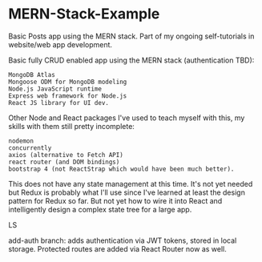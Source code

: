 # MERN-Stack-Example
Basic Posts app using the MERN stack. Part of my ongoing self-tutorials in website/web app development.

Basic fully CRUD enabled app using the MERN stack (authentication TBD):

    MongoDB Atlas
    Mongoose ODM for MongoDB modeling
    Node.js JavaScript runtime
    Express web framework for Node.js
    React JS library for UI dev.

Other Node and React packages I've used to teach myself with this, my skills with them still pretty incomplete:

    nodemon
    concurrently
    axios (alternative to Fetch API)
    react router (and DOM bindings)
    bootstrap 4 (not ReactStrap which would have been much better).

This does not have any state management at this time. It's not yet needed but Redux is probably what I'll use since I've learned at least the design pattern for Redux so far. But not yet how to wire it into React and intelligently design a complex state tree for a large app.

LS

add-auth branch: adds authentication via JWT tokens, stored in local storage. Protected routes are added via React Router now as well.
